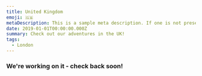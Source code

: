 ```yaml
---
title: United Kingdom
emoji: 🇬🇧
metaDescription: This is a sample meta description. If one is not present in your page/project's front matter, the default metadata.desciption will be used instead.
date: 2019-01-01T00:00:00.000Z
summary: Check out our adventures in the UK!
tags:
  - London
---
```


### We're working on it - check back soon!